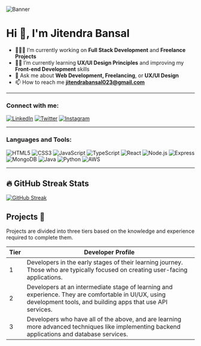 ![Banner](https://res.cloudinary.com/dezt3uhp4/image/upload/v1734628841/Blue_And_Green_Professional_Technology_LinkedIn_Banner_op3f6c.jpg)



# Hi 👋, I'm Jitendra Bansal



- 👨🏻‍💻 I’m currently working on **Full Stack Development** and **Freelance Projects**
- ✍🏻 I’m currently learning **UX/UI Design Principles** and improving my **Front-end Development** skills
- 💬 Ask me about **Web Development, Freelancing**, or **UX/UI Design**
- 📫 How to reach me **jitendrabansal023@gmail.com**

---

### Connect with me:
[![LinkedIn](https://img.shields.io/badge/-LinkedIn-0077B5?style=for-the-badge&logo=linkedin&logoColor=white)](https://www.linkedin.com/in/jitendra-bansal-/)
[![Twitter](https://img.shields.io/badge/-Twitter-1DA1F2?style=for-the-badge&logo=twitter&logoColor=white)](https://x.com/Jbansal02?t=oEkTGljvxEszjwcW76vD7w&s=09)
[![Instagram](https://img.shields.io/badge/-Instagram-E4405F?style=for-the-badge&logo=instagram&logoColor=white)](https://www.instagram.com/jitendra_bansal5930/)


---

### Languages and Tools:
![HTML5](https://img.shields.io/badge/-HTML5-E34F26?style=for-the-badge&logo=html5&logoColor=white)
![CSS3](https://img.shields.io/badge/-CSS3-1572B6?style=for-the-badge&logo=css3&logoColor=white)
![JavaScript](https://img.shields.io/badge/-JavaScript-F7DF1E?style=for-the-badge&logo=javascript&logoColor=black)
![TypeScript](https://img.shields.io/badge/-TypeScript-007ACC?style=for-the-badge&logo=typescript&logoColor=white)
![React](https://img.shields.io/badge/-React-61DAFB?style=for-the-badge&logo=react&logoColor=black)
![Node.js](https://img.shields.io/badge/-Node.js-339933?style=for-the-badge&logo=node.js&logoColor=white)
![Express](https://img.shields.io/badge/-Express-000000?style=for-the-badge&logo=express&logoColor=white)
![MongoDB](https://img.shields.io/badge/-MongoDB-47A248?style=for-the-badge&logo=mongodb&logoColor=white)
![Java](https://img.shields.io/badge/-Java-007396?style=for-the-badge&logo=java&logoColor=white)
![Python](https://img.shields.io/badge/-Python-3776AB?style=for-the-badge&logo=python&logoColor=white)
![AWS](https://img.shields.io/badge/-AWS-232F3E?style=for-the-badge&logo=amazon-aws&logoColor=white)

---
## 🔥 GitHub Streak Stats

[![GitHub Streak](https://streak-stats.demolab.com?user=jbansal2&theme=dark&card_width=500)](https://git.io/streak-stats)

## Projects 🚀

Projects are divided into three tiers based on the knowledge and experience required to complete them.

| Tier | Developer Profile                                                                                                                                      |
|------|--------------------------------------------------------------------------------------------------------------------------------------------------------|
| 1    | Developers in the early stages of their learning journey. Those who are typically focused on creating user-facing applications.                        |
| 2    | Developers at an intermediate stage of learning and experience. They are comfortable in UI/UX, using development tools, and building apps that use API services. |
| 3    | Developers who have all of the above, and are learning more advanced techniques like implementing backend applications and database services.           |






